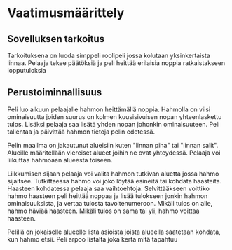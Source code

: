 # Vaatimusmäärittely
## Sovelluksen tarkoitus
Tarkoituksena on luoda simppeli roolipeli jossa kolutaan yksinkertaista linnaa. Pelaaja tekee päätöksiä ja peli heittää erilaisia noppia ratkaistakseen lopputuloksia
## Perustoiminnallisuus
Peli luo alkuun pelaajalle hahmon heittämällä noppia. Hahmolla on viisi ominaisuutta joiden suurus on kolmen kuusisivuisen nopan yhteenlaskettu tulos. Lisäksi pelaaja saa lisätä yhden nopan johonkin ominaisuuteen. Peli tallentaa ja päivittää hahmon tietoja pelin edetessä.

Pelin maailma on jakautunut alueisiin kuten "linnan piha" tai "linnan salit". Alueille määritellään viereiset alueet joihin ne ovat yhteydessä. Pelaaja voi liikuttaa hahmoaan alueesta toiseen.

Liikkumisen sijaan pelaaja voi valita hahmon tutkivan aluetta jossa hahmo sijaitsee. Tutkittaessa hahmo voi joko löytää esineitä tai kohdata haasteita. Haasteen kohdatessa pelaaja saa vaihtoehtoja. Selvittääkseen voittiko hahmo haasteen peli heittää noppaa ja lisää tulokseen jonkin hahmon ominaisuuksista, ja vertaa tulosta tavoitenumeroon. Mikäli tulos on alle, hahmo häviää haasteen. Mikäli tulos on sama tai yli, hahmo voittaa haasteen.

Pelillä on jokaiselle alueelle lista asioista joista alueella saatetaan kohdata, kun hahmo etsii. Peli arpoo listalta joka kerta mitä tapahtuu

